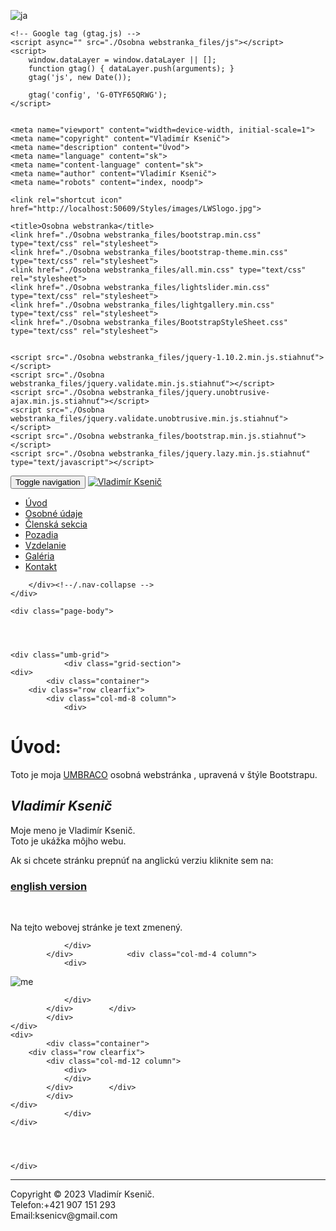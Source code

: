 ![ja](https://user-images.githubusercontent.com/38831957/211645218-cce102e0-8551-49a4-b81c-62dded7225d5.jpg)

<!DOCTYPE html>
<!-- saved from url=(0026)http://localhost:50609/sk/ -->
<html lang="en"><head><meta http-equiv="Content-Type" content="text/html; charset=UTF-8">

    <!-- Google tag (gtag.js) -->
    <script async="" src="./Osobna webstranka_files/js"></script>
    <script>
        window.dataLayer = window.dataLayer || [];
        function gtag() { dataLayer.push(arguments); }
        gtag('js', new Date());

        gtag('config', 'G-0TYF65QRWG');
    </script>

    
    <meta name="viewport" content="width=device-width, initial-scale=1">
    <meta name="copyright" content="Vladimír Ksenič">
    <meta name="description" content="Úvod">
    <meta name="language" content="sk">
    <meta name="content-language" content="sk">
    <meta name="author" content="Vladimír Ksenič">
    <meta name="robots" content="index, noodp">
    
    <link rel="shortcut icon" href="http://localhost:50609/Styles/images/LWSlogo.jpg">

    <title>Osobna webstranka</title>
    <link href="./Osobna webstranka_files/bootstrap.min.css" type="text/css" rel="stylesheet">
    <link href="./Osobna webstranka_files/bootstrap-theme.min.css" type="text/css" rel="stylesheet">
    <link href="./Osobna webstranka_files/all.min.css" type="text/css" rel="stylesheet">
    <link href="./Osobna webstranka_files/lightslider.min.css" type="text/css" rel="stylesheet">
    <link href="./Osobna webstranka_files/lightgallery.min.css" type="text/css" rel="stylesheet">
    <link href="./Osobna webstranka_files/BootstrapStyleSheet.css" type="text/css" rel="stylesheet">
    

    <script src="./Osobna webstranka_files/jquery-1.10.2.min.js.stiahnuť"></script>
    <script src="./Osobna webstranka_files/jquery.validate.min.js.stiahnuť"></script>
    <script src="./Osobna webstranka_files/jquery.unobtrusive-ajax.min.js.stiahnuť"></script>
    <script src="./Osobna webstranka_files/jquery.validate.unobtrusive.min.js.stiahnuť"></script>
    <script src="./Osobna webstranka_files/bootstrap.min.js.stiahnuť"></script>
    <script src="./Osobna webstranka_files/jquery.lazy.min.js.stiahnuť" type="text/javascript"></script>
    
</head>

<body style="">
    <nav class="navbar navbar-default navbar-fixed-top">
    <div class="container">
        <div class="navbar-header">
            <button type="button" class="navbar-toggle collapsed" data-toggle="collapse" data-target="#navbar" aria-expanded="false" aria-controls="navbar">
                <span class="sr-only">Toggle navigation</span>
                <span class="icon-bar"></span>
                <span class="icon-bar"></span>
                <span class="icon-bar"></span>
            </button>
            <a href="http://localhost:50609/"><img src="./Osobna webstranka_files/Ja.png" alt="Vladimír Ksenič"></a>
        </div>
        <div id="navbar" class="collapse navbar-collapse">
            

<ul class="nav navbar-nav navbar-right">
    <li><a href="http://localhost:50609/sk/">Úvod</a></li>
            <li><a href="http://localhost:50609/sk/osobne-udaje/">Osobné údaje</a></li>
            <li><a href="http://localhost:50609/sk/clenska-sekcia/">Členská sekcia</a></li>
            <li><a href="http://localhost:50609/sk/pozadia/">Pozadia</a></li>
            <li><a href="http://localhost:50609/sk/vzdelanie/">Vzdelanie</a></li>
            <li><a href="http://localhost:50609/sk/galeria/">Galéria</a></li>
            <li><a href="http://localhost:50609/sk/kontakt/">Kontakt</a></li>
</ul>

        </div><!--/.nav-collapse -->
    </div>
</nav>


  

<!--<header class="header">
    <nav class="top-bar navbar navbar-default navbar-fixed-top">
        <div class="container">
            <div class="navbar-header">
                <button type="button" class="navbar-toggle collapsed" data-toggle="collapse" data-target="#navbar" aria-expanded="false" aria-controls="navbar">
                    <span class="sr-only">Toggle navigation</span>
                    <span class="icon-bar"></span>
                    <span class="icon-bar"></span>
                    <span class="icon-bar"></span>
                </button>
            </div>
            <div id="navbar" class="collapse navbar-collapse">
                

<ul class="nav navbar-nav navbar-right">
    <li><a href="/sk/">&#218;vod</a></li>
            <li><a href="/sk/osobne-udaje/">Osobn&#233; &#250;daje</a></li>
            <li><a href="/sk/clenska-sekcia/">Člensk&#225; sekcia</a></li>
            <li><a href="/sk/pozadia/">Pozadia</a></li>
            <li><a href="/sk/vzdelanie/">Vzdelanie</a></li>
            <li><a href="/sk/galeria/">Gal&#233;ria</a></li>
            <li><a href="/sk/kontakt/">Kontakt</a></li>
</ul>

            </div>-->
<!--/.nav-collapse -->
<!--</div>
    </nav>
</header>-->

    <div class="page-body">
        
        


    <div class="umb-grid">
                <div class="grid-section">
    <div>
            <div class="container">
        <div class="row clearfix">
            <div class="col-md-8 column">
                <div>
                            
    
<h1><strong>Úvod:</strong></h1>
<p>Toto je moja <span style="text-decoration: underline;">UMBRACO</span> osobná webstránka , upravená v štýle Bootstrapu.</p>
<h2><em><strong>Vladimír Ksenič</strong></em></h2>
<p>Moje meno je Vladimír Ksenič.<br>Toto je ukážka môjho webu.</p>
<p>Ak si chcete stránku prepnúť na anglickú verziu kliknite sem na:</p>
<h3><span style="text-decoration: none;"><a rel="noopener" href="http://localhost:50609/en/" target="_blank" title="en">english version</a></span></h3>
<p>&nbsp;</p>
<p>Na tejto webovej stránke je text zmenený.</p>


                </div>
            </div>            <div class="col-md-4 column">
                <div>
                            
    
<p><img class="img-responsive" src="./Osobna webstranka_files/ja.jpg" alt="me"></p>


                </div>
            </div>        </div>
            </div>
    </div>
    <div>
            <div class="container">
        <div class="row clearfix">
            <div class="col-md-12 column">
                <div>
                </div>
            </div>        </div>
            </div>
    </div>
                </div>
    </div>




    </div>
    



<div class="container">
    <div class="päta">
        <hr>
        Copyright © 2023 Vladimír Ksenič.
        <br>
        Telefon:+421 907 151 293
        <br>
        Email:ksenicv@gmail.com
    </div>
</div>
    <script src="./Osobna webstranka_files/jquery.lazy.min.js.stiahnuť" type="text/javascript"></script>
<script src="./Osobna webstranka_files/jquery.auto-complete.min.js.stiahnuť" type="text/javascript"></script>
<script src="./Osobna webstranka_files/document.ready.min.js.stiahnuť" type="text/javascript"></script>
<script src="./Osobna webstranka_files/vksenic.js.stiahnuť" type="text/javascript"></script>


</body></html>

